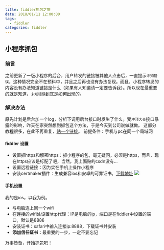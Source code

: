 ```yaml
---
title: fiddler抓包之旅
date: 2018/01/11 12:00:00
tags:
  - fiddler
categories: fiddler
---
```


## 小程序抓包
### 前言
之前更新了一版小程序的后台，用户转发的链接被其他人点击后，一直提示`未知错误`，这种情况完全不在预料中，并且之后再也没有办法复现。而且，小程序转发的内容没有办法知道链接是什么（如果有人知道请一定要告诉我）。所以现在最重要的就是知道，`未知错误`到底是如何出现的。

### 解决办法
原先计划是后台加一个log，分析下调用后台接口时发生了什么。受`冲顶大会`接口暴露的影响，昨天在家突然想到抓包这个方法，于是今天到公司说做就做。
这部分教程很多，在此不再重复，[贴一个链接](http://blog.csdn.net/wangjun5159/article/details/52202059)。
前提条件：手机与pc在同一个局域网

<!-- more -->
#### fiddler 设置
- 设置抓https和解密https：抓小程序的包，毫无疑问，必须是https，而且，现在https应该是标配了吧，当然，我上面贴的csdn没有...
- 设置远程链接：因为实在手机上操作小程序
- 安装certmaker插件：生成兼容ios和安卓的可靠证书，[下载地址](https://www.telerik.com/fiddler/add-ons)
![](https://img.ryoma.top/Fiddler/certmarker.png)

#### 手机设置
我的是ios，以我为例。
- 与电脑连上同一个wifi
- 在连接的wifi处设置http代理：IP是电脑的ip，端口是在fiddler中设置的端口，默认是8888
- 安装证书：safari中输入连接ip:8888，下载证书并安装
- **添加信任证书**：最重要的一步，一定不要忘记

万事皆备，开始抓包吧！